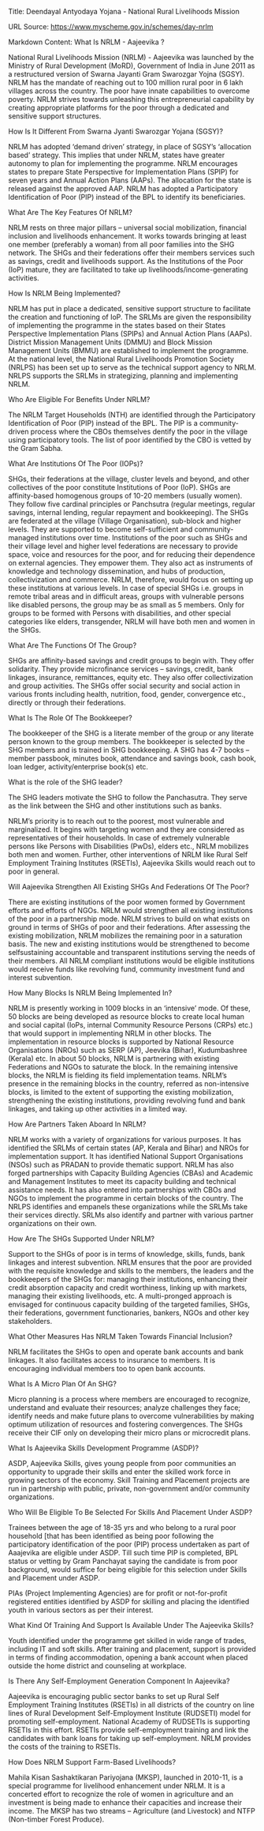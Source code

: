 Title: Deendayal Antyodaya Yojana - National Rural Livelihoods Mission

URL Source: https://www.myscheme.gov.in/schemes/day-nrlm

Markdown Content:
What Is NRLM - Aajeevika ?

National Rural Livelihoods Mission (NRLM) - Aajeevika was launched by the Ministry of Rural Development (MoRD), Government of India in June 2011 as a restructured version of Swarna Jayanti Gram Swarozgar Yojna (SGSY). NRLM has the mandate of reaching out to 100 million rural poor in 6 lakh villages across the country. The poor have innate capabilities to overcome poverty. NRLM strives towards unleashing this entrepreneurial capability by creating appropriate platforms for the poor through a dedicated and sensitive support structures.

How Is It Different From Swarna Jyanti Swarozgar Yojana (SGSY)?

NRLM has adopted ‘demand driven’ strategy, in place of SGSY’s ‘allocation based’ strategy. This implies that under NRLM, states have greater autonomy to plan for implementing the programme. NRLM encourages states to prepare State Perspective for Implementation Plans (SPIP) for seven years and Annual Action Plans (AAPs). The allocation for the state is released against the approved AAP. NRLM has adopted a Participatory Identification of Poor (PIP) instead of the BPL to identify its beneficiaries.

What Are The Key Features Of NRLM?

NRLM rests on three major pillars – universal social mobilization, financial inclusion and livelihoods enhancement. It works towards bringing at least one member (preferably a woman) from all poor families into the SHG network. The SHGs and their federations offer their members services such as savings, credit and livelihoods support. As the Institutions of the Poor (IoP) mature, they are facilitated to take up livelihoods/income-generating activities.

How Is NRLM Being Implemented?

NRLM has put in place a dedicated, sensitive support structure to facilitate the creation and functioning of IoP. The SRLMs are given the responsibility of implementing the programme in the states based on their States Perspective Implementation Plans (SPIPs) and Annual Action Plans (AAPs). District Mission Management Units (DMMU) and Block Mission Management Units (BMMU) are established to implement the programme. At the national level, the National Rural Livelihoods Promotion Society (NRLPS) has been set up to serve as the technical support agency to NRLM. NRLPS supports the SRLMs in strategizing, planning and implementing NRLM.

Who Are Eligible For Benefits Under NRLM?

The NRLM Target Households (NTH) are identified through the Participatory Identification of Poor (PIP) instead of the BPL. The PIP is a community-driven process where the CBOs themselves dentify the poor in the village using participatory tools. The list of poor identified by the CBO is vetted by the Gram Sabha.

What Are Institutions Of The Poor (IOPs)?

SHGs, their federations at the village, cluster levels and beyond, and other collectives of the poor constitute Institutions of Poor (IoP). SHGs are affinity-based homogenous groups of 10-20 members (usually women). They follow five cardinal principles or Panchsutra (regular meetings, regular savings, internal lending, regular repayment and bookkeeping). The SHGs are federated at the village (Village Organisation), sub-block and higher levels. They are supported to become self-sufficient and community-managed institutions over time. Institutions of the poor such as SHGs and their village level and higher level federations are necessary to provide space, voice and resources for the poor, and for reducing their dependence on external agencies. They empower them. They also act as instruments of knowledge and technology dissemination, and hubs of production, collectivization and commerce. NRLM, therefore, would focus on setting up these institutions at various levels. In case of special SHGs i.e. groups in remote tribal areas and in difficult areas, groups with vulnerable persons like disabled persons, the group may be as small as 5 members. Only for groups to be formed with Persons with disabilities, and other special categories like elders, transgender, NRLM will have both men and women in the SHGs.

What Are The Functions Of The Group?

SHGs are affinity-based savings and credit groups to begin with. They offer solidarity. They provide microfinance services – savings, credit, bank linkages, insurance, remittances, equity etc. They also offer collectivization and group activities. The SHGs offer social security and social action in various fronts including health, nutrition, food, gender, convergence etc., directly or through their federations.

What Is The Role Of The Bookkeeper?

The bookkeeper of the SHG is a literate member of the group or any literate person known to the group members. The bookkeeper is selected by the SHG members and is trained in SHG bookkeeping. A SHG has 4-7 books – member passbook, minutes book, attendance and savings book, cash book, loan ledger, activity/enterprise book(s) etc.

What is the role of the SHG leader?

The SHG leaders motivate the SHG to follow the Panchasutra. They serve as the link between the SHG and other institutions such as banks.

NRLM’s priority is to reach out to the poorest, most vulnerable and marginalized. It begins with targeting women and they are considered as representatives of their households. In case of extremely vulnerable persons like Persons with Disabilities (PwDs), elders etc., NRLM mobilizes both men and women. Further, other interventions of NRLM like Rural Self Employment Training Institutes (RSETIs), Aajeevika Skills would reach out to poor in general.

Will Aajeevika Strengthen All Existing SHGs And Federations Of The Poor?

There are existing institutions of the poor women formed by Government efforts and efforts of NGOs. NRLM would strengthen all existing institutions of the poor in a partnership mode. NRLM strives to build on what exists on ground in terms of SHGs of poor and their federations. After assessing the existing mobilization, NRLM mobilizes the remaining poor in a saturation basis. The new and existing institutions would be strengthened to become selfsustaining accountable and transparent institutions serving the needs of their members. All NRLM compliant institutions would be eligible institutions would receive funds like revolving fund, community investment fund and interest subvention.

How Many Blocks Is NRLM Being Implemented In?

NRLM is presently working in 1009 blocks in an ‘intensive’ mode. Of these, 50 blocks are being developed as resource blocks to create local human and social capital (IoPs, internal Community Resource Persons (CRPs) etc.) that would support in implementing NRLM in other blocks. The implementation in resource blocks is supported by National Resource Organisations (NROs) such as SERP (AP), Jeevika (Bihar), Kudumbashree (Kerala) etc. In about 50 blocks, NRLM is partnering with existing Federations and NGOs to saturate the block. In the remaining intensive blocks, the NRLM is fielding its field implementation teams. NRLM’s presence in the remaining blocks in the country, referred as non-intensive blocks, is limited to the extent of supporting the existing mobilization, strengthening the existing institutions, providing revolving fund and bank linkages, and taking up other activities in a limited way.

How Are Partners Taken Aboard In NRLM?

NRLM works with a variety of organizations for various purposes. It has identified the SRLMs of certain states (AP, Kerala and Bihar) and NROs for implementation support. It has identified National Support Organisations (NSOs) such as PRADAN to provide thematic support. NRLM has also forged partnerships with Capacity Building Agencies (CBAs) and Academic and Management Institutes to meet its capacity building and technical assistance needs. It has also entered into partnerships with CBOs and NGOs to implement the programme in certain blocks of the country. The NRLPS identifies and empanels these organizations while the SRLMs take their services directly. SRLMs also identify and partner with various partner organizations on their own.

How Are The SHGs Supported Under NRLM?

Support to the SHGs of poor is in terms of knowledge, skills, funds, bank linkages and interest subvention. NRLM ensures that the poor are provided with the requisite knowledge and skills to the members, the leaders and the bookkeepers of the SHGs for: managing their institutions, enhancing their credit absorption capacity and credit worthiness, linking up with markets, managing their existing livelihoods, etc. A multi-pronged approach is envisaged for continuous capacity building of the targeted families, SHGs, their federations, government functionaries, bankers, NGOs and other key stakeholders.

What Other Measures Has NRLM Taken Towards Financial Inclusion?

NRLM facilitates the SHGs to open and operate bank accounts and bank linkages. It also facilitates access to insurance to members. It is encouraging individual members too to open bank accounts.

What Is A Micro Plan Of An SHG?

Micro planning is a process where members are encouraged to recognize, understand and evaluate their resources; analyze challenges they face; identify needs and make future plans to overcome vulnerabilities by making optimum utilization of resources and fostering convergences. The SHGs receive their CIF only on developing their micro plans or microcredit plans.

What Is Aajeevika Skills Development Programme (ASDP)?

ASDP, Aajeevika Skills, gives young people from poor communities an opportunity to upgrade their skills and enter the skilled work force in growing sectors of the economy. Skill Training and Placement projects are run in partnership with public, private, non-government and/or community organizations.

Who Will Be Eligible To Be Selected For Skills And Placement Under ASDP?

Trainees between the age of 18-35 yrs and who belong to a rural poor household \[that has been identified as being poor following the participatory identification of the poor (PIP) process undertaken as part of Aaajevika are eligible under ASDP. Till such time PIP is completed, BPL status or vetting by Gram Panchayat saying the candidate is from poor background, would suffice for being eligible for this selection under Skills and Placement under ASDP.

PIAs (Project Implementing Agencies) are for profit or not-for-profit registered entities identified by ASDP for skilling and placing the identified youth in various sectors as per their interest.

What Kind Of Training And Support Is Available Under The Aajeevika Skills?

Youth identified under the programme get skilled in wide range of trades, including IT and soft skills. After training and placement, support is provided in terms of finding accommodation, opening a bank account when placed outside the home district and counseling at workplace.

Is There Any Self-Employment Generation Component In Aajeevika?

Aajeevika is encouraging public sector banks to set up Rural Self Employment Training Institutes (RSETIs) in all districts of the country on line lines of Rural Development Self-Employment Institute (RUDSETI) model for promoting self-employment. National Academy of RUDSETIs is supporting RSETIs in this effort. RSETIs provide self-employment training and link the candidates with bank loans for taking up self-employment. NRLM provides the costs of the training to RSETIs.

How Does NRLM Support Farm-Based Livelihoods?

Mahila Kisan Sashaktikaran Pariyojana (MKSP), launched in 2010-11, is a special programme for livelihood enhancement under NRLM. It is a concerted effort to recognize the role of women in agriculture and an investment is being made to enhance their capacities and increase their income. The MKSP has two streams – Agriculture (and Livestock) and NTFP (Non-timber Forest Produce).
